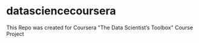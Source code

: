 # datasciencecoursera
This Repo was created for Coursera "The Data Scientist’s Toolbox" Course Project
